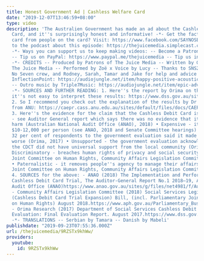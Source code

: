 ```yaml
---
title: Honest Government Ad | Cashless Welfare Card
date: "2019-12-07T13:46:59+08:00"
type: video
description: 'The Australien Government has made an ad about the Cashless Welfare
  Card, and it''s surprisingly honest and informative! -*- Get the facts about the
  card from people on the card? Visit: https://www.facebook.com/SAYNOSEVEN -*- Listen
  to the podcast about this episode: https://thejuicemedia.simplecast.com/episodes/episode-5-cashless-welfare-card
  -*- Ways you can support us to keep making videos: -- Become a Patron: https://www.patreon.com/TheJuiceMedia
  -- Tip us on PayPal: https://www.paypal.me/thejuicemedia -- Tip us in Bitcoin: https://www.thejuicemedia.com/support
  -*- CREDITS -- Produced by Patrons of The Juice Media -- Written by Giordano for
  The Juice Media -- Performed by Zoë x Voice by Lucy -- Thanks to SNS2 and the Say
  No Seven crew, and Rodney, Sarah, Tamar and Jake for help and advice -- Music by
  InflectionPoint: https://audiojungle.net/item/happy-positive-acoustic-upbeat/23914735
  -- Outro music by Triple7Music: https://audiojungle.net/item/epic-adventure/7361244
  -*- SOURCES AND FURTHER READING: 1. Here''s the report by Orima on the trials, however
  it''s not easy to interpret these results: https://www.dss.gov.au/sites/default/files/documents/08_2017/cashless_debit_card_trial_evaluation_-_final_evaluation_report.pdf
  2. So I recommend you check out the explanation of the results by Dr Janet Hunt,
  from ANU: https://caepr.cass.anu.edu.au/sites/default/files/docs/CAEPR_Topical_Issues_1_2017_0.pdf
  3. Here''s the evidence for the claim that the Cashless Debit Card is: • Ineffective
  - see Auditor General report which says there was no evidence that it reduces social
  harm (Australian National Audit Office (ANAO), 2018) • Expensive - it costs over
  $10-12,000 per person (see ANAO, 2018 and Senate Committee hearings) • Harmful –
  32 per cent of respondents to the government evaluation said it made their lives
  worse (Orima, 2017) • Unsupported - the government evaluation acknowledged that
  the CDCT did not have universal support from the local community (Orima, 2017) •
  Discriminatory - breaches human rights of privacy and social security (Parliamentary
  Joint Committee on Human Rights, Community Affairs Legislation Committee, 2018)
  • Paternalistic - it removes people''s agency to manage their affairs (Parliamentary
  Joint Committee on Human Rights, Community Affairs Legislation Committee, 2018).
  4. SOURCES for the above: - ANAO (2018) The Implementation and Performance of the
  Cashless Debit Card Trial, The Auditor-General Report No.1 2018–19, Australian National
  Audit Office (ANAO)https://www.anao.gov.au/sites/g/files/net4981/f/Auditor-General_Report_2018-2019_1.pdf
  - Community Affairs Legislation Committee (2018) Social Services Legislation Amendment
  (Cashless Debit Card Trial Expansion) Bill, (incl. Parliamentary Joint Committee
  on Human Rights) August 2018.https://www.aph.gov.au/Parliamentary_Business/Committees/Senate/Community_Affairs/CDCTrialExpansion/Report
  - Orima Research (2017) Department of Social Services Cashless Debit Card Trial
  Evaluation: Final Evaluation Report. August 2017.https://www.dss.gov.au/sites/default/files/documents/08_2017/cashless_debit_card_trial_evaluation_-_final_evaluation_report.pdf
  -*- TRANSLATIONS -- Serbian by Tamara -- Danish by Mabeli'
publishdate: "2019-09-23T07:55:36.000Z"
url: /thejuicemedia/9RZSTx9khWw/
providers:
  youtube:
    id: 9RZSTx9khWw
---
```


